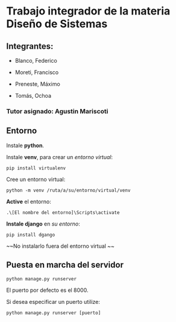 # Trabajo integrador de la materia Diseño de Sistemas 

## Integrantes: 

- Blanco, Federico

- Moreti, Francisco

- Preneste, Máximo 

- Tomás, Ochoa

### Tutor asignado: Agustin Mariscoti

## Entorno

Instale __python__.

Instale __venv__, para crear un *entorno virtual*:

```pip install virtualenv```

Cree un entorno virtual: 

```python -m venv /ruta/a/su/entorno/virtual/venv```

__Active__ el entorno:

```.\[El nombre del entorno]\Scripts\activate```

__Instale django__ en *su entorno*:

```pip install dgango```

~~No instalarlo fuera del entorno virtual ~~

## Puesta en marcha del servidor

```python manage.py runserver```

El puerto por defecto es el 8000.

Si desea especificar un puerto utilize:

```python manage.py runserver [puerto]```

